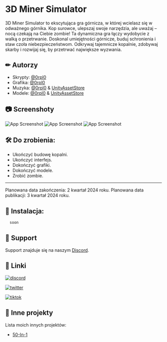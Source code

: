 
# 3D Miner Simulator

3D Miner Simulator to ekscytująca gra górnicza, w której wcielasz się w odważnego górnika. Kop surowce, ulepszaj swoje narzędzia, ale uważaj – nocą czekają na Ciebie zombie! Ta dynamiczna gra łączy wydobycie z walką o przetrwanie. Doskonal umiejętności górnicze, buduj schronienia i staw czoła niebezpieczeństwom. Odkrywaj tajemnicze kopalnie, zdobywaj skarby i rozwijaj się, by przetrwać największe wyzwania. 


## ✏ Autorzy

- Skrypty: [@0rpl0](https://github.com/0rpl0)
- Grafika: [@0rpl0](https://github.com/0rpl0) 
- Muzyka: [@0rpl0](https://github.com/0rpl0) & [UnityAssetStore](https://assetstore.unity.com/)
- Modele: [@0rpl0](https://github.com/0rpl0) & [UnityAssetStore](https://assetstore.unity.com/)



## 📷 Screenshoty

![App Screenshot](https://cdn.discordapp.com/attachments/1184197305239359619/1184197319151861860/image.png?ex=658b18b2&is=6578a3b2&hm=3f05f559ea3de8d87adc0b38184921c5286e4085b966a634d581d788b7d768af&)
![App Screenshot](https://media.discordapp.net/attachments/1184197305239359619/1184197623024980029/image.png?ex=658b18fa&is=6578a3fa&hm=aeca115aeae3dc3c83377e4afb5b86fb67070219565d7368d0b92665b7b193b2&=&format=webp&quality=lossless)
![App Screenshot](https://media.discordapp.net/attachments/1184197305239359619/1184197808899764254/image.png?ex=658b1926&is=6578a426&hm=e9634695bd883c297ea07877dbf5e33fb67d0e0dc158517e5f7f64abcd1161a4&=&format=webp&quality=lossless)



## 🛠 Do zrobienia:

- Ukończyć budowę kopalni.
- Ukończyć interfejs.
- Dokończyć grafiki.
- Dokończyć modele.
- Zrobić zombie.

-------------------------------------------------

Planowana data zakończenia: 2 kwartał 2024 roku.
Planowana data publikacji: 3 kwartał 2024 roku.


## 📲 Instalacja:

```bash
  soon
```
    
## 💙 Support

Support znajduje się na naszym [Discord](https://discord.gg/cNANdp53nN).


## 🔗 Linki
[![discord](https://img.shields.io/badge/discord-000000?style=for-the-badge&logo=discord&logoColor=blue)](https://discord.gg/cNANdp53nN)

[![twitter](https://img.shields.io/badge/twitter-1DA1F2?style=for-the-badge&logo=twitter&logoColor=white)](https://twitter.com/)

[![tiktok](https://img.shields.io/badge/tiktok-FF0000?style=for-the-badge&logo=tiktok&logoColor=black)](https://tiktok.com/)


## 💼 Inne projekty

Lista moich innych projektów:

- [50-In-1](https://github.com/0rpl0/50In1)

